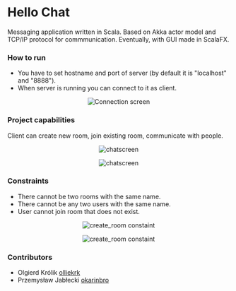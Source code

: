 # Hello Chat
Messaging application written in Scala. Based on Akka actor model and TCP/IP protocol for commmunication.
Eventually, with GUI made in ScalaFX.

### How to run

* You have to set hostname and port of server (by default it is "localhost" and "8888"). 
* When server is running you can connect to it as client.

<p align="center">
  <img src="https://user-images.githubusercontent.com/37248877/59854016-57329b80-9372-11e9-85cb-0497903c616d.png" alt="Connection screen"/>
</p>

### Project capabilities

Client can create new room, join existing room, communicate with people.

<p align="center">
  <img src="https://user-images.githubusercontent.com/37248877/59854506-5b12ed80-9373-11e9-92d0-2cfc4c2c5f8e.png" alt="chatscreen"/>
</p>

<p align="center">
  <img src="https://user-images.githubusercontent.com/37248877/59857309-f5c1fb00-9378-11e9-81bb-45f64e4522ec.png" alt="chatscreen"/>
</p>


### Constraints

* There cannot be two rooms with the same name.
* There cannot be any two users with the same name. 
* User cannot join room that does not exist.

<p align="center">
  <img src="https://user-images.githubusercontent.com/37248877/59854831-f015e680-9373-11e9-99f6-432ee824e3f2.png" alt="create_room constaint"/>
</p>

<p align="center">
  <img src="https://user-images.githubusercontent.com/37248877/59854833-f015e680-9373-11e9-84b0-add2c633dde8.png" alt="create_room constaint"/>
</p>

### Contributors

* Olgierd Królik [olliekrk](https://github.com/olliekrk)
* Przemysław Jabłecki [okarinbro](https://github.com/okarinbro)
